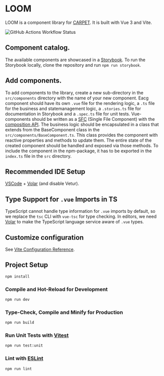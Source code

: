 # LOOM

LOOM is a component library for [CARPET](https://github.com/HTW-ALADIN/CARPET). It is built with Vue 3 and Vite.

<!-- https://shields.io/badges -->

![GitHub Actions Workflow Status](https://img.shields.io/github/actions/workflow/status/:HTW-ALADIN/:LOOM/:deploy-github-pages.yaml)

## Component catalog.

The available components are showcased in a [Storybook](htw-aladin.github.io/LOOM/).
To run the Storybook locally, clone the repository and run `npm run storybook`.

## Add components.

To add components to the library, create a new sub-directory in the `src/components` directory with the name of your new component.
Eacg component should have its own `.vue` file for the rendering logic, a `.ts` file for the business and statemanagement logic, a `.stories.ts` file for documentation in Storybook and a `.spec.ts` file for unit tests.
Vue-components should be written as a [SFC](https://vuejs.org/guide/scaling-up/sfc.html) (Single File Component) with the [composition API](https://vuejs.org/guide/extras/composition-api-faq.html).
The business logic should be encapsulated in a class that extends from the BaseComponent class in the `src/components/BaseComponent.ts`. This class provides the component with reactive properties and methods to update them. The entire state of the created component should be handled and exposed via those methods.
To include the component in the npm-package, it has to be exported in the `index.ts` file in the `src` directory.

## Recommended IDE Setup

[VSCode](https://code.visualstudio.com/) + [Volar](https://marketplace.visualstudio.com/items?itemName=Vue.volar) (and disable Vetur).

## Type Support for `.vue` Imports in TS

TypeScript cannot handle type information for `.vue` imports by default, so we replace the `tsc` CLI with `vue-tsc` for type checking. In editors, we need [Volar](https://marketplace.visualstudio.com/items?itemName=Vue.volar) to make the TypeScript language service aware of `.vue` types.

## Customize configuration

See [Vite Configuration Reference](https://vitejs.dev/config/).

## Project Setup

```sh
npm install
```

### Compile and Hot-Reload for Development

```sh
npm run dev
```

### Type-Check, Compile and Minify for Production

```sh
npm run build
```

### Run Unit Tests with [Vitest](https://vitest.dev/)

```sh
npm run test:unit
```

### Lint with [ESLint](https://eslint.org/)

```sh
npm run lint
```

